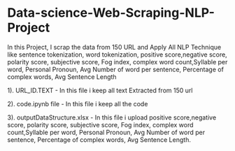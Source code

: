 # Data-science-Web-Scraping-NLP-Project
In this Project, I scrap the data from 150 URL and Apply All NLP Technique like sentence tokenization, word tokenization, positive score,negative score, polarity score, subjective score, Fog index, complex word count,Syllable per word, Personal Pronoun, Avg Number of word per sentence, Percentage of complex words, Avg Sentence Length


1). URL_ID.TEXT - In this file i keep all text Extracted from 150 url 

2). code.ipynb file - In this file i keep all the code 

3). outputDataStructure.xlsx - In this file i upload  positive score,negative score, polarity score, subjective score, Fog index, complex word      count,Syllable per word, Personal Pronoun, Avg Number of word per sentence, Percentage of complex words, Avg Sentence Length.
